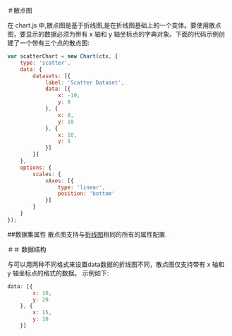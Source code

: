 ＃散点图

在 chart.js 中,散点图是基于折线图,是在折线图基础上的一个变体。要使用散点图，要显示的数据必须为带有 x 轴和 y 轴坐标点的字典对象。下面的代码示例创建了一个带有三个点的散点图:

```javascript
var scatterChart = new Chart(ctx, {
    type: 'scatter',
    data: {
        datasets: [{
            label: 'Scatter Dataset',
            data: [{
                x: -10,
                y: 0
            }, {
                x: 0,
                y: 10
            }, {
                x: 10,
                y: 5
            }]
        }]
    },
    options: {
        scales: {
            xAxes: [{
                type: 'linear',
                position: 'bottom'
            }]
        }
    }
});
```
##数据集属性
散点图支持与[折线图](./line.md#dataset-properties)相同的所有的属性配置.

＃＃ 数据结构

与可以用两种不同格式来设置data数据的折线图不同，散点图仅支持带有 x 轴和 y 轴坐标点的格式的数据。 示例如下:

```javascript
data: [{
        x: 10,
        y: 20
    }, {
        x: 15,
        y: 10
    }]
```
